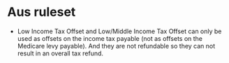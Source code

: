 # Aus ruleset

- Low Income Tax Offset and Low/Middle Income Tax Offset can only be used as
  offsets on the income tax payable (not as offsets on the Medicare levy
  payable). And they are not refundable so they can not result in an overall
  tax refund.
